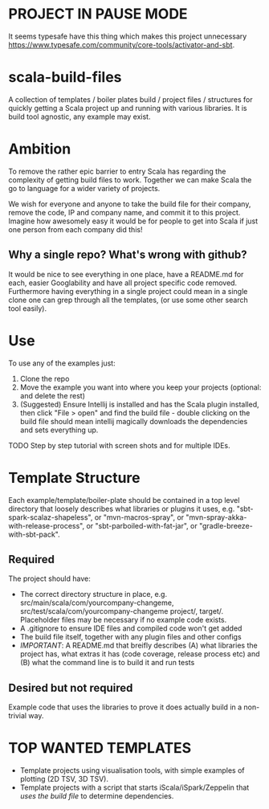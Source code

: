 # PROJECT IN PAUSE MODE

It seems typesafe have this thing which makes this project unnecessary https://www.typesafe.com/community/core-tools/activator-and-sbt.


# scala-build-files

A collection of templates / boiler plates build / project files / structures for quickly getting a Scala project up and running with various libraries. It is build tool agnostic, any example may exist.

# Ambition

To remove the rather epic barrier to entry Scala has regarding the complexity of getting build files to work.  Together we can make Scala the go to language for a wider variety of projects.

We wish for everyone and anyone to take the build file for their company, remove the code, IP and company name, and commit it to this project.  Imagine how awesomely easy it would be for people to get into Scala if just one person from each company did this!

## Why a single repo? What's wrong with github?

It would be nice to see everything in one place, have a README.md for each, easier Googlability and have all project specific code removed.  Furthermore having everything in a single project could mean in a single clone one can grep through all the templates, (or use some other search tool easily).

# Use

To use any of the examples just:

1. Clone the repo
2. Move the example you want into where you keep your projects (optional: and delete the rest)
3. (Suggested) Ensure Intellij is installed and has the Scala plugin installed, then click "File > open" and find the build file - double clicking on the build file should mean intellij magically downloads the dependencies and sets everything up.

TODO Step by step tutorial with screen shots and for multiple IDEs.

# Template Structure

Each example/template/boiler-plate should be contained in a top level directory that loosely describes what libraries or plugins it uses, e.g. "sbt-spark-scalaz-shapeless", or "mvn-macros-spray", or "mvn-spray-akka-with-release-process", or "sbt-parboiled-with-fat-jar", or "gradle-breeze-with-sbt-pack".

## Required

The project should have:

 - The correct directory structure in place, e.g. src/main/scala/com/yourcompany-changeme, src/test/scala/com/yourcompany-changeme project/, target/.  Placeholder files may be necessary if no example code exists.
 - A .gitignore to ensure IDE files and compiled code won't get added
 - The build file itself, together with any plugin files and other configs
 - *IMPORTANT*: A README.md that breifly describes (A) what libraries the project has, what extras it has (code coverage, release process etc) and (B) what the command line is to build it and run tests

## Desired but not required

Example code that uses the libraries to prove it does actually build in a non-trivial way.

# TOP WANTED TEMPLATES

 - Template projects using visualisation tools, with simple examples of plotting (2D TSV, 3D TSV).
 - Template projects with a script that starts iScala/iSpark/Zeppelin that *uses the build file* to determine dependencies.
